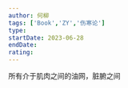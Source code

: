 ```yaml
---
author: 何柳
tags: ['Book','ZY','伤寒论']
type: 
startDate: 2023-06-28
endDate:
rating: 
---
```






所有介于肌肉之间的油网，脏腑之间

















